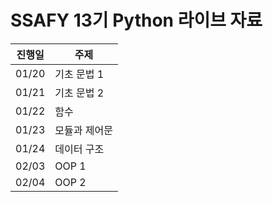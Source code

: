 # SSAFY 13기 Python 라이브 자료

| 진행일 | 주제            |
| ------ | --------------- |
| 01/20  | 기초 문법 1     |
| 01/21  | 기초 문법 2     |
| 01/22  | 함수 |
| 01/23  | 모듈과 제어문 |
| 01/24  | 데이터 구조   |
| 02/03  | OOP 1           |
| 02/04  | OOP 2           |
